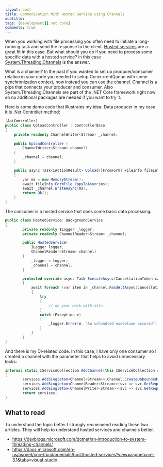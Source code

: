 ```yaml
---
layout: post
title: Communication With Hosted Service using Channels
subtitle: 
tags: [development][.net core]
comments: true
---
```


When you working with file processing you often need to initiate a long-running task and send the response to the client. [Hosted services](https://docs.microsoft.com/en-us/aspnet/core/fundamentals/host/hosted-services?view=aspnetcore-3.1&tabs=visual-studio) are a great fit in this case. But what should you do if you need to process some specific data with a hosted service? In this case [System.Threading.Channels](https://docs.microsoft.com/en-us/dotnet/api/system.threading.channels?view=netcore-3.1) is the answer. 

What is a channel? In the past if you wanted to set up producer/consumer relation in your code you needed to setup ConcurrentQueue with some synchronization context, now instead you can use the channel. Channel is a pipe that connects your producer and consumer. Also System.Threading.Channels are part of the .NET Core framework right now so no additional packages are needed if you want to try it.

Here is some demo code that illustrates my idea. Data producer in my case it is .Net Controller method:
```csharp
[ApiController]
public class UploadController : ControllerBase
{
    private readonly ChannelWriter<Stream> _channel;
    
    public UploadController (
        ChannelWriter<Stream> channel)
    {
        _channel = channel;
    }

    public async Task<IActionResult> Upload([FromForm] FileInfo fileInfo)
    {
        var ms = new MemoryStream();
        await fileInfo.FormFile.CopyToAsync(ms);
        await _channel.WriteAsync(ms);
        return Ok();
    }
}
```

The consumer is a hosted service that does some basic data processing:
```csharp
public class HostedService: BackgroundService
{
        private readonly ILogger _logger;
        private readonly ChannelReader<Stream> _channel;

        public HostedService(
            ILogger logger,
            ChannelReader<Stream> channel)
        {
            _logger = logger;
            _channel = channel;
        }

        protected override async Task ExecuteAsync(CancellationToken cancellationToken)
        {
            await foreach (var item in _channel.ReadAllAsync(cancellationToken))
            {
                try
                {
                    // do your work with data
                }
                catch (Exception e)
                {
                    _logger.Error(e, "An unhandled exception occured");
                }
            }
        }
}
```

And there is my DI-related code. In this case, I have only one consumer so I created a channel with the parameter that helps to avoid unnecessary locks:
```csharp
internal static IServiceCollection AddChannel(this IServiceCollection services)
{
        services.AddSingleton<Channel<Stream>>(Channel.CreateUnbounded<Stream>(new UnboundedChannelOptions() { SingleReader = true }));
        services.AddSingleton<ChannelReader<Stream>>(svc => svc.GetRequiredService<Channel<Stream>>().Reader);
        services.AddSingleton<ChannelWriter<Stream>>(svc => svc.GetRequiredService<Channel<Stream>>().Writer);
        return services;
}
```
 
## What to read

To understand the topic better I strongly recommend reading these two articles. They will help to understand hosted services and channels better.

- https://devblogs.microsoft.com/dotnet/an-introduction-to-system-threading-channels/
- https://docs.microsoft.com/en-us/aspnet/core/fundamentals/host/hosted-services?view=aspnetcore-3.1&tabs=visual-studio
